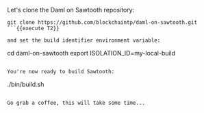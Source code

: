 Let's clone the Daml on Sawtooth repository:

```
git clone https://github.com/blockchaintp/daml-on-sawtooth.git
```{{execute T2}}

and set the build identifier environment variable:

```
cd daml-on-sawtooth
export ISOLATION_ID=my-local-build
```{{execute T2}}

You're now ready to build Sawtooth:

```
./bin/build.sh
```{{execute T2}}

Go grab a coffee, this will take some time...
